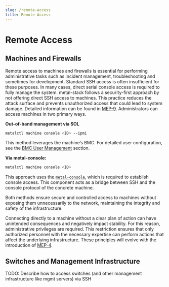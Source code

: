 ```yaml
---
slug: /remote-access
title: Remote Access
---
```

# Remote Access

## Machines and Firewalls

Remote access to machines and firewalls is essential for performing administrative tasks such as incident management, troubleshooting and sometimes for development. Standard SSH access is often insufficient for these purposes. In many cases, direct serial console access is required to fully manage the system. metal-stack follows a security-first approach by not offering direct SSH access to machines. This practice reduces the attack surface and prevents unauthorized access that could lead to system damage. Detailed information can be found in [MEP-9](../../contributing/01-Proposals/MEP9/README.md). Administrators can access machines in two primary ways.

**Out-of-band management via SOL**

```bash
metalctl machine console <ID> --ipmi
```

This method leverages the machine’s BMC. For detailed user configuration, see the [BMC User Management](Security/01-principles.md#bmc-user-management) section.

**Via metal-console:**

```bash
metalctl machine console <ID>
```

This approach uses the [`metal-console`](../08-References/Control%20Plane/metal-console/metal-console.md), which is required to establish console access. This component acts as a bridge between SSH and the console protocol of the concrete machine.

Both methods ensure secure and controlled access to machines without exposing them unnecessarily to the network, maintaining the integrity and safety of the infrastructure.

Connecting directly to a machine without a clear plan of action can have unintended consequences and negatively impact stability. For this reason, administrative privileges are required. This restriction ensures that only authorized personnel with the necessary expertise can perform actions that affect the underlying infrastructure. These principles will evolve with the introduction of [MEP-4](../../contributing/01-Proposals/MEP4/README.md).

## Switches and Management Infrastructure

TODO: Describe how to access switches (and other management infrastructure like mgmt servers) via SSH